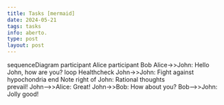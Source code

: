 ```yaml
---
title: Tasks [mermaid]
date: 2024-05-21
tags: tasks
info: aberto.
type: post
layout: post
---
```


<div class="mermaid">
    
sequenceDiagram
    participant Alice
    participant Bob
    Alice->>John: Hello John, how are you?
    loop Healthcheck
        John->>John: Fight against hypochondria
    end
    Note right of John: Rational thoughts <br/>prevail!
    John-->>Alice: Great!
    John->>Bob: How about you?
    Bob-->>John: Jolly good!
    
</div>
